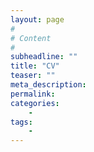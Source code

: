 ```yaml
---
layout: page
#
# Content
#
subheadline: ""
title: "CV"
teaser: ""
meta_description:
permalink:
categories:
    - 
tags:
    - 
---
```


